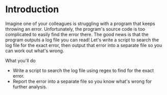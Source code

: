 # Introduction
Imagine one of your colleagues is struggling with a program that keeps throwing an error. Unfortunately, the program's source code is too complicated to easily find the error there. The good news is that the program outputs a log file you can read! Let's write a script to search the log file for the exact error, then output that error into a separate file so you can work out what's wrong.

What you'll do

* Write a script to search the log file using regex to find for the exact error.
* Report the error into a separate file so you know what's wrong for further analysis.
